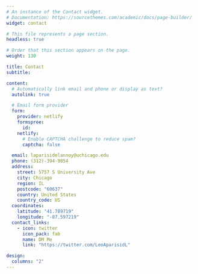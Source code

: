 ```yaml
---
# An instance of the Contact widget.
# Documentation: https://sourcethemes.com/academic/docs/page-builder/
widget: contact

# This file represents a page section.
headless: true

# Order that this section appears on the page.
weight: 130

title: Contact
subtitle:

content:
  # Automatically link email and phone or display as text?
  autolink: true

  # Email form provider
  form:
    provider: netlify
    formspree:
      id:
    netlify:
      # Enable CAPTCHA challenge to reduce spam?
      captcha: false

  email: laparisidelannoy@uchicago.edu
  phone: (312)-394-9854
  address:
    street: 5757 S University Ave
    city: Chicago
    region: IL
    postcode: "60637"
    country: United States
    country_code: US
  coordinates:
    latitude: "41.789719"
    longitude: "-87.597219"
  contact_links:
    - icon: twitter
      icon_pack: fab
      name: DM Me
      link: "https://twitter.com/LeoAparisidL"

design:
  columns: "2"
---
```

